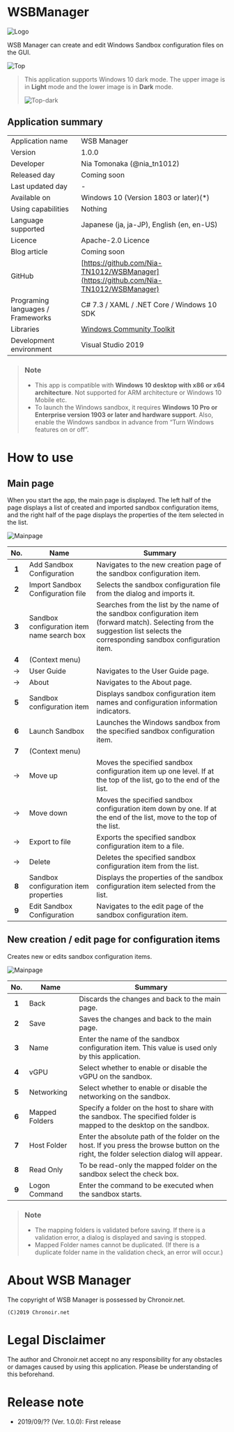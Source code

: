 # WSBManager

![Logo](https://raw.githubusercontent.com/Nia-TN1012/WSBManager/master/Assets/AppLogo.png)

WSB Manager can create and edit Windows Sandbox configuration files on the GUI.

![Top](https://raw.githubusercontent.com/Nia-TN1012/WSBManager/master/Assets/MainPage_Light.en-us.PNG)

> This application supports Windows 10 dark mode. The upper image is in **Light** mode and the lower image is in **Dark** mode.
>
> ![Top-dark](https://raw.githubusercontent.com/Nia-TN1012/WSBManager/master/Assets/MainPage_Dark.en-us.PNG)

## Application summary

|||
|---|---|
|Application name|WSB Manager|
|Version|1.0.0|
|Developer|Nia Tomonaka (@nia_tn1012)|
|Released day|Coming soon|
|Last updated day|-|
|Available on|Windows 10 (Version 1803 or later)(*)|
|Using capabilities|Nothing|
|Language supported|Japanese (ja, ja-JP), English (en, en-US)|
|Licence|Apache-2.0 Licence|
|Blog article|Coming soon|
|GitHub|[https://github.com/Nia-TN1012/WSBManager](https://github.com/Nia-TN1012/WSBManager)|
|Programing languages / Frameworks|C# 7.3 / XAML / .NET Core / Windows 10 SDK|
|Libraries|[Windows Community Toolkit](https://github.com/windows-toolkit/WindowsCommunityToolkit)|
|Development environment|Visual Studio 2019|

> ### **Note**
>
> * This app is compatible with **Windows 10 desktop with x86 or x64 architecture**. Not supported for ARM architecture or Windows 10 Mobile etc.
> * To launch the Windows sandbox, it requires **Windows 10 Pro or Enterprise version 1903 or later and  hardware support**. Also, enable the Windows sandbox in advance from “Turn Windows features on or off”.

# How to use

## Main page

When you start the app, the main page is displayed. The left half of the page displays a list of created and imported sandbox configuration items, and the right half of the page displays the properties of the item selected in the list.

![Mainpage](https://raw.githubusercontent.com/Nia-TN1012/WSBManager/master/WSBManager/Assets/UserGuide/en-us/MainPageGuide_Light.png)

|No.|Name|Summary|
|:---:|---|---|
|**1**|Add Sandbox Configuration|Navigates to the new creation page of the sandbox configuration item.|
|**2**|Import Sandbox Configuration file|Selects the sandbox configuration file from the dialog and imports it.|
|**3**|Sandbox configuration item name search box|Searches from the list by the name of the sandbox configuration item (forward match). Selecting from the suggestion list selects the corresponding sandbox configuration item.|
|**4**|(Context menu)||
|->|User Guide|Navigates to the User Guide page.|
|->|About|Navigates to the About page.|
|**5**|Sandbox configuration item|Displays sandbox configuration item names and configuration information indicators.|
|**6**|Launch Sandbox|Launches the Windows sandbox from the specified sandbox configuration item.|
|**7**|(Context menu)||
|->|Move up|Moves the specified sandbox configuration item up one level. If at the top of the list, go to the end of the list.|
|->|Move down|Moves the specified sandbox configuration item down by one. If at the end of the list, move to the top of the list.|
|->|Export to file|Exports the specified sandbox configuration item to a file.|
|->|Delete|Deletes the specified sandbox configuration item from the list.|
|**8**|Sandbox configuration item properties|Displays the properties of the sandbox configuration item selected from the list.|
|**9**|Edit Sandbox Configuration|Navigates to the edit page of the sandbox configuration item.|

## New creation / edit page for configuration items

Creates new or edits sandbox configuration items.

![Mainpage](https://raw.githubusercontent.com/Nia-TN1012/WSBManager/master/WSBManager/Assets/UserGuide/en-us/EditPageGuide_Light.png)

|No.|Name|Summary|
|:---:|---|---|
|**1**|Back|Discards the changes and back to the main page.|
|**2**|Save|Saves the changes and back to the main page.|
|**3**|Name|Enter the name of the sandbox configuration item. This value is used only by this application.|
|**4**|vGPU|Select whether to enable or disable the vGPU on the sandbox.|
|**5**|Networking|Select whether to enable or disable the networking on the sandbox.|
|**6**|Mapped Folders|Specify a folder on the host to share with the sandbox. The specified folder is mapped to the desktop on the sandbox.|
|**7**|Host Folder|Enter the absolute path of the folder on the host. If you press the browse button on the right, the folder selection dialog will appear.|
|**8**|Read Only|To be read-only the mapped folder on the sandbox select the check box.|
|**9**|Logon Command|Enter the command to be executed when the sandbox starts.|

> ### **Note**
>
> * The mapping folders is validated before saving. If there is a validation error, a dialog is displayed and saving is stopped.
> * Mapped Folder names cannot be duplicated. (If there is a duplicate folder name in the validation check, an error will occur.)

# About WSB Manager

The copyright of WSB Manager is possessed by Chronoir.net.

```
(C)2019 Chronoir.net
```

# Legal Disclaimer

The author and Chronoir.net accept no any responsibility for any obstacles or damages caused by using this application. Please be understanding of this beforehand.

# Release note

* 2019/09/?? (Ver. 1.0.0): First release